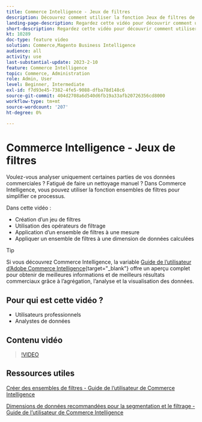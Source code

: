 ```yaml
---
title: Commerce Intelligence - Jeux de filtres
description: Découvrez comment utiliser la fonction Jeux de filtres de l’intelligence de commerce pour simplifier la création de rapports de données d’entreprise pour Adobe Commerce et Magento Open Source.
landing-page-description: Regardez cette vidéo pour découvrir comment utiliser la fonction de jeux de filtres de l’intelligence de commerce pour simplifier la création de rapports de données d’entreprise.
short-description: Regardez cette vidéo pour découvrir comment utiliser la fonction de jeux de filtres MBCommerce IntelligenceI pour simplifier la création de rapports de données d’entreprise.
kt: 10289
doc-type: feature video
solution: Commerce,Magento Business Intelligence
audience: all
activity: use
last-substantial-update: 2023-2-10
feature: Commerce Intelligence
topic: Commerce, Administration
role: Admin, User
level: Beginner, Intermediate
exl-id: f7d93e45-7382-4fe5-9088-dfba78d148c6
source-git-commit: 404d2708a6d540d6fb19a33afb20726356cd8000
workflow-type: tm+mt
source-wordcount: '207'
ht-degree: 0%

---
```


# Commerce Intelligence - Jeux de filtres

Voulez-vous analyser uniquement certaines parties de vos données commerciales ? Fatigué de faire un nettoyage manuel ? Dans Commerce Intelligence, vous pouvez utiliser la fonction ensembles de filtres pour simplifier ce processus.

Dans cette vidéo :

- Création d’un jeu de filtres
- Utilisation des opérateurs de filtrage
- Application d’un ensemble de filtres à une mesure
- Appliquer un ensemble de filtres à une dimension de données calculées

>[!TIP]
>
>Si vous découvrez Commerce Intelligence, la variable [Guide de l’utilisateur d’Adobe Commerce Intelligence](https://experienceleague.adobe.com/docs/commerce-business-intelligence/mbi/guide-overview.html){target="_blank"} offre un aperçu complet pour obtenir de meilleures informations et de meilleurs résultats commerciaux grâce à l’agrégation, l’analyse et la visualisation des données.

## Pour qui est cette vidéo ?

- Utilisateurs professionnels
- Analystes de données

## Contenu vidéo

>[!VIDEO](https://video.tv.adobe.com/v/342408?quality=12&learn=on)

## Ressources utiles

[Créer des ensembles de filtres - Guide de l’utilisateur de Commerce Intelligence](https://experienceleague.adobe.com/docs/commerce-business-intelligence/mbi/build/reports/ess-manage-data-filters.html)

[Dimensions de données recommandées pour la segmentation et le filtrage - Guide de l’utilisateur de Commerce Intelligence](https://experienceleague.adobe.com/docs/commerce-business-intelligence/mbi/best-practices/data/segment-filter.html)
